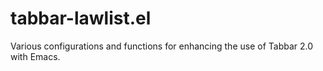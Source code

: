 tabbar-lawlist.el
=================

Various configurations and functions for enhancing the use of Tabbar 2.0 with Emacs.
